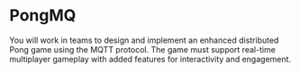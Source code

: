 # PongMQ
You will work in teams to design and implement an enhanced distributed Pong game using the MQTT protocol. The game must support real-time multiplayer gameplay with added features for interactivity and engagement.
